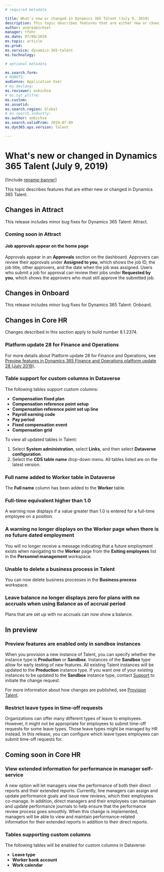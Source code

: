 ```yaml
---
# required metadata

title: What's new or changed in Dynamics 365 Talent (July 9, 2019)
description: This topic describes features that are either new or changed in Microsoft Dynamics 365 Talent for July 9, 2019.
author: andreabichsel
manager: tfehr
ms.date: 07/09/2019
ms.topic: article
ms.prod: 
ms.service: dynamics-365-talent
ms.technology: 

# optional metadata

ms.search.form: 
# ROBOTS: 
audience: Application User
# ms.devlang: 
ms.reviewer: anbichse
# ms.tgt_pltfrm: 
ms.custom: 
ms.assetid: 
ms.search.region: Global
# ms.search.industry: 
ms.author: anbichse
ms.search.validFrom: 2019-07-09
ms.dyn365.ops.version: Talent

---
```

# What's new or changed in Dynamics 365 Talent (July 9, 2019)

[!include [rename-banner](~/includes/cc-data-platform-banner.md)]

This topic describes features that are either new or changed in Dynamics 365 Talent.

## Changes in Attract

This release includes minor bug fixes for Dynamics 365 Talent: Attract.

### Coming soon in Attract

#### Job approvals appear on the home page

Approvals appear in an **Approvals** section on the dashboard. Approvers can review their approvals under **Assigned to you**, which shows the job ID, the job title, other approvers, and the date when the job was assigned. Users who submit a job for approval can review their jobs under **Requested by you**, which shows the approvers who must still approve the submitted job.

## Changes in Onboard

This release includes minor bug fixes for Dynamics 365 Talent: Onboard.

## Changes in Core HR

Changes described in this section apply to build number 8.1.2374.

### Platform update 28 for Finance and Operations

For more details about Platform update 28 for Finance and Operations, see [Preview features in Dynamics 365 Finance and Operations platform update 28 (July 2019)](https://docs.microsoft.com/dynamics365/unified-operations/fin-and-ops/get-started/whats-new-platform-update-28).

### Table support for custom columns in Dataverse 

The following tables support custom columns: 

- **Compensation fixed plan**
- **Compensation reference point setup**
- **Compensation reference point set up line**
- **Payroll earning code**
- **Pay period**
- **Fixed compensation event**
- **Compensation grid**

To view all updated tables in Talent:

1. Select **System administration**, select **Links**, and then select **Dataverse configuration**.
2. Select the **CDS table name** drop-down menu. All tables listed are on the latest version. 

###  Full name added to Worker table in Dataverse

The **Full name** column has been added to the **Worker** table.

### Full-time equivalent higher than 1.0

A warning now displays if a value greater than 1.0 is entered for a full-time employee on a position. 

### A warning no longer displays on the Worker page when there is no future dated employment

You will no longer receive a message indicating that a future employment exists when navigating to the **Worker** page from the **Exiting employees** list in the **Personnel management** workspace. 

### Unable to delete a business process in Talent

You can now delete business processes in the **Business process** workspace.

### Leave balance no longer displays zero for plans with no accruals when using Balance as of accrual period

Plans that are set up with no accruals can now show a balance.

## In preview

### Preview features are enabled only in sandbox instances

When you provision a new instance of Talent, you can specify whether the instance type is **Production** or **Sandbox**. Instances of the **Sandbox** type allow for early testing of new features. All existing Talent instances will be updated to the **Production** instance type. If you want one of your existing instances to be updated to the **Sandbox** instance type, contact [Support](https://docs.microsoft.com/dynamics365/unified-operations/talent/talent-support) to initiate the change request.

For more information about how changes are published, see [Provision Talent](https://docs.microsoft.com/dynamics365/unified-operations/talent/provisioning-talent).

### Restrict leave types in time-off requests

Organizations can offer many different types of leave to employees. However, it might not be appropriate for employees to submit time-off requests for some leave types. Those leave types might be managed by HR instead. In this release, you can configure which leave types employees can submit time-off requests for. 

## Coming soon in Core HR

### View extended information for performance in manager self-service

A new option will let managers view the performance of both their direct reports and their extended reports. Currently, line managers can assign and update performance goals and issue new reviews, which their employees co-manage. In addition, direct managers and their employees can maintain and update performance journals to help ensure that the performance review process goes smoothly. When this change is implemented, managers will be able to view and maintain performance-related information for their extended reports in addition to their direct reports. 

### Tables supporting custom columns

The following tables will be enabled for custom columns in Dataverse: 

- **Leave type**
- **Worker bank account**
- **Work calendar**
